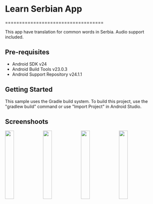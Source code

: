 # Learn Serbian App
===================================

This app have translation for common words in Serbia. Audio support included.

Pre-requisites
--------------

- Android SDK v24
- Android Build Tools v23.0.3
- Android Support Repository v24.1.1

Getting Started
---------------

This sample uses the Gradle build system. To build this project, use the
"gradlew build" command or use "Import Project" in Android Studio.

Screenshoots
---------------
<img src="screenshoots/en/en1.jpg" width="24%"> <img src="screenshoots/en/en2.jpg" width="24%"> <img src="screenshoots/en/en3.jpg" width="24%"> <img src="screenshoots/en/en4.jpg" width="24%"> 
